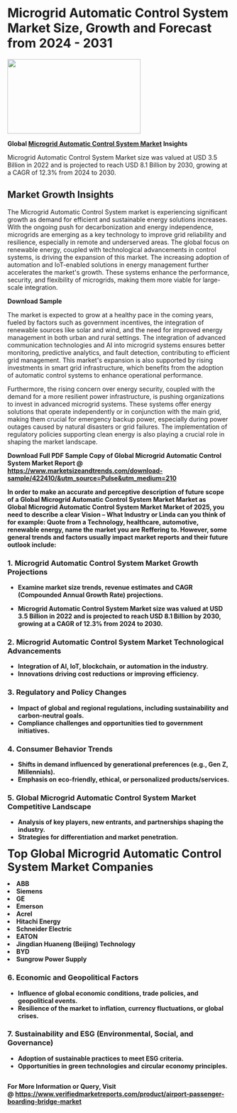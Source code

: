 <H1>Microgrid Automatic Control System Market Size, Growth and Forecast from 2024 - 2031</H1><img class="aligncenter size-medium wp-image-584254" src="https://thirdeyenews.in/wp-content/uploads/2024/09/Global-Market-Research-300x168.jpeg" alt="" width="300" height="168" /><p><strong>Global&nbsp;<a href="https://www.marketsizeandtrends.com/download-sample/422410/&amp;utm_source=Pulse&amp;utm_medium=210">Microgrid Automatic Control System Market</a> Insights</strong></p><p>Microgrid Automatic Control System Market size was valued at USD 3.5 Billion in 2022 and is projected to reach USD 8.1 Billion by 2030, growing at a CAGR of 12.3% from 2024 to 2030.</p><p><h2>Market Growth Insights</h2> <p>The Microgrid Automatic Control System market is experiencing significant growth as demand for efficient and sustainable energy solutions increases. With the ongoing push for decarbonization and energy independence, microgrids are emerging as a key technology to improve grid reliability and resilience, especially in remote and underserved areas. The global focus on renewable energy, coupled with technological advancements in control systems, is driving the expansion of this market. The increasing adoption of automation and IoT-enabled solutions in energy management further accelerates the market's growth. These systems enhance the performance, security, and flexibility of microgrids, making them more viable for large-scale integration.</p> <p><strong>Download Sample</strong></p> <p>The market is expected to grow at a healthy pace in the coming years, fueled by factors such as government incentives, the integration of renewable sources like solar and wind, and the need for improved energy management in both urban and rural settings. The integration of advanced communication technologies and AI into microgrid systems ensures better monitoring, predictive analytics, and fault detection, contributing to efficient grid management. This market's expansion is also supported by rising investments in smart grid infrastructure, which benefits from the adoption of automatic control systems to enhance operational performance.</p> <p>Furthermore, the rising concern over energy security, coupled with the demand for a more resilient power infrastructure, is pushing organizations to invest in advanced microgrid systems. These systems offer energy solutions that operate independently or in conjunction with the main grid, making them crucial for emergency backup power, especially during power outages caused by natural disasters or grid failures. The implementation of regulatory policies supporting clean energy is also playing a crucial role in shaping the market landscape.</p> <p><strong></p><p><span class=""><strong>Download Full PDF Sample Copy of Global Microgrid Automatic Control System Market Report</strong> @ <a href="https://www.marketsizeandtrends.com/download-sample/422410/&amp;utm_source=Pulse&amp;utm_medium=210" target="_blank">https://www.marketsizeandtrends.com/download-sample/422410/&amp;utm_source=Pulse&amp;utm_medium=210</a></span></p><p>In order to make an accurate and perceptive description of future scope of a Global&nbsp;Microgrid Automatic Control System Market Market as Global&nbsp;Microgrid Automatic Control System Market Market of 2025, you need to describe a clear Vision &ndash; What Industry or Linda can you think of for example: Quote from a Technology, healthcare, automotive, renewable energy, name the market you are Reffering to. However, some general trends and factors usually impact market reports and their future outlook include:</p><h3>1.&nbsp;<strong>Microgrid Automatic Control System Market Growth Projections</strong></h3><ul><li>Examine market size trends, revenue estimates and CAGR (Compounded Annual Growth Rate) projections.</li><li><p>Microgrid Automatic Control System Market size was valued at USD 3.5 Billion in 2022 and is projected to reach USD 8.1 Billion by 2030, growing at a CAGR of 12.3% from 2024 to 2030.</p></li></ul><h3>2.&nbsp;<strong>Microgrid Automatic Control System Market Technological Advancements</strong></h3><ul><li>Integration of AI, IoT, blockchain, or automation in the industry.</li><li>Innovations driving cost reductions or improving efficiency.</li></ul><h3>3.&nbsp;<strong>Regulatory and Policy Changes</strong></h3><ul><li>Impact of global and regional regulations, including sustainability and carbon-neutral goals.</li><li>Compliance challenges and opportunities tied to government initiatives.</li></ul><h3>4.&nbsp;<strong>Consumer Behavior Trends</strong></h3><ul><li>Shifts in demand influenced by generational preferences (e.g., Gen Z, Millennials).</li><li>Emphasis on eco-friendly, ethical, or personalized products/services.</li></ul><h3>5.&nbsp;<strong>Global Microgrid Automatic Control System Market Competitive Landscape</strong></h3><ul><li>Analysis of key players, new entrants, and partnerships shaping the industry.</li><li>Strategies for differentiation and market penetration.</li></ul><p data-pm-slice="1 1 []"><span style="color: inherit; font-family: inherit; font-size: 25px;">Top Global Microgrid Automatic Control System Market Companies</span></p><div class="" data-test-id=""><p><li>ABB</li><li> Siemens</li><li> GE</li><li> Emerson</li><li> Acrel</li><li> Hitachi Energy</li><li> Schneider Electric</li><li> EATON</li><li> Jingdian Huaneng (Beijing) Technology</li><li> BYD</li><li> Sungrow Power Supply</li></p></div><h3>6.&nbsp;<strong>Economic and Geopolitical Factors</strong></h3><ul><li>Influence of global economic conditions, trade policies, and geopolitical events.</li><li>Resilience of the market to inflation, currency fluctuations, or global crises.</li></ul><h3>7.&nbsp;<strong>Sustainability and ESG (Environmental, Social, and Governance)</strong></h3><ul><li>Adoption of sustainable practices to meet ESG criteria.</li><li>Opportunities in green technologies and circular economy principles.</li></ul><h2><strong style="font-size: 14px;">For More Information or Query, Visit @&nbsp;</strong><a style="background-color: #ffffff; font-size: 14px;" href="https://www.marketsizeandtrends.com/report/microgrid-automatic-control-system-market/" target="_blank">https://www.verifiedmarketreports.com/product/airport-passenger-boarding-bridge-market</a></h2>
